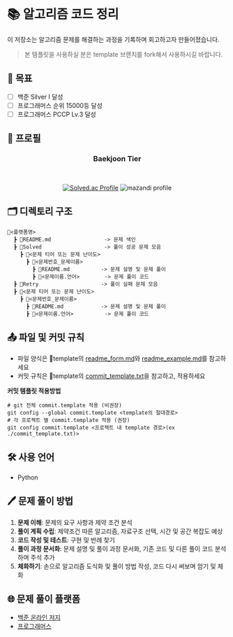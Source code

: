 <h1>📚 알고리즘 코드 정리</h1>

이 저장소는 알고리즘 문제를 해결하는 과정을 기록하며 회고하고자 만들어졌습니다.
<br>
<span style="color:gray">
> 본 템플릿을 사용하실 분은 template 브랜치를 fork해서 사용하시길 바랍니다.
> </span>

<h2>🎯 목표</h2>

- [ ] 백준 Silver I 달성
- [ ] 프로그래머스 순위 15000등 달성
- [ ] 프로그래머스 PCCP Lv.3 달성

<h2>🪪 프로필</h2>

<div align=center>
  
<h3>Baekjoon Tier</h3><br>

[![Solved.ac Profile](http://mazassumnida.wtf/api/v2/generate_badge?boj=eastglowing)](https://solved.ac/eastglowing/) 
![mazandi profile](http://mazandi.herokuapp.com/api?handle={handle}&theme=warm)

</div>

<h2>🗂️ 디렉토리 구조</h2>

```
📂<플랫폼명>
  ┣ 📜README.md                 -> 문제 색인
  ┣ 📂Solved                    -> 풀이 성공 문제 모음
    ┣ 📂<문제 티어 또는 문제 난이도>
      ┣ 📂<문제번호_문제이름>
        ┣ 📜README.md          -> 문제 설명 및 문제 풀이
        ┣ 📜<문제이름.언어>        -> 문제 풀이 코드
  ┣ 📂Retry                    -> 풀이 실패 문제 모음
  ┣ 📂<문제 티어 또는 문제 난이도>
    ┣ 📂<문제번호_문제이름>
      ┣ 📜README.md            -> 문제 설명 및 문제 풀이
      ┣ 📜<문제이름.언어>          -> 문제 풀이 코드
```
<h2>📤 파일 및 커밋 규칙</h2>

- 파일 양식은 📂template의 [readme_form.md](https://github.com/godjumo/study.algorithm/blob/main/template/readme_form.md)와 [readme_example.md](https://github.com/godjumo/study.algorithm/blob/main/template/readme_example.md)를 참고하세요
- 커밋 규칙은 📂template의 [commit_template.txt](https://github.com/godjumo/study.algorithm/blob/main/commit_template.txt)을 참고하고, 적용하세요

**커밋 템플릿 적용방법**
```shell
# git 전체 commit.template 적용 (비권장)
git config --global commit.template <template의 절대경로>
# 각 프로젝트 별 commit.template 적용 (권장)
git config commit.template <프로젝트 내 template 경로>(ex ./commit_template.txt)>
```
<h2>🛠️ 사용 언어</h2>

- Python

<h2>🖊️ 문제 풀이 방법</h2>

1. **문제 이해**: 문제의 요구 사항과 제약 조건 분석
2. **풀이 계획 수립**: 제약조건 따른 알고리즘, 자료구조 선택, 시간 및 공간 복잡도 예상
3. **코드 작성 및 테스트**: 구현 및 반례 찾기
4. **풀이 과정 문서화**: 문제 설명 및 풀이 과정 문서화, 기존 코드 및 다른 풀이 코드 분석하며 주석 추가
5. **체화하기**: 손으로 알고리즘 도식화 및 풀이 방법 작성, 코드 다시 써보며 암기 및 체화

<h2>🌐 문제 풀이 플랫폼</h2>

- [백준 온라인 저지](https://www.acmicpc.net/)
- [프로그래머스](https://school.programmers.co.kr/learn/challenges?order=recent)
